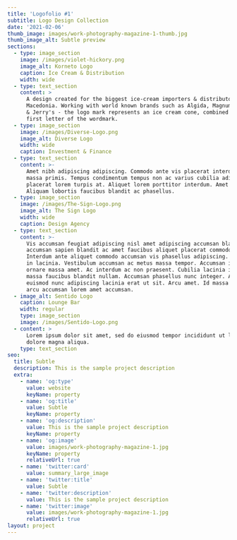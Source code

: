 ```yaml
---
title: 'Logofolio #1'
subtitle: Logo Design Collection
date: '2021-02-06'
thumb_image: images/work-photography-magazine-1-thumb.jpg
thumb_image_alt: Subtle preview
sections:
  - type: image_section
    image: /images/violet-hickory.png
    image_alt: Korneto Logo
    caption: Ice Cream & Distribution
    width: wide
  - type: text_section
    content: >
      A design created for the biggest ice-cream importers & distributors in
      Macedonia. Working with world known brands such as Algida, Magnum, and Ben
      & Jerry's - the logo mark represents an ice cream cone, combined with the
      first letter of the wordmark. 
  - type: image_section
    image: /images/Diverse-Logo.png
    image_alt: Diverse Logo
    width: wide
    caption: Investment & Finance
  - type: text_section
    content: >-
      Amet nibh adipiscing adipiscing. Commodo ante vis placerat interdum massa
      massa primis. Tempus condimentum tempus non ac varius cubilia adipiscing
      placerat lorem turpis at. Aliquet lorem porttitor interdum. Amet lacus.
      Aliquam lobortis faucibus blandit ac phasellus.
  - type: image_section
    image: /images/The-Sign-Logo.png
    image_alt: The Sign Logo
    width: wide
    caption: Design Agency
  - type: text_section
    content: >-
      Vis accumsan feugiat adipiscing nisl amet adipiscing accumsan blandit
      accumsan sapien blandit ac amet faucibus aliquet placerat commodo.
      Interdum ante aliquet commodo accumsan vis phasellus adipiscing. Ornare a
      in lacinia. Vestibulum accumsan ac metus massa tempor. Accumsan in lacinia
      ornare massa amet. Ac interdum ac non praesent. Cubilia lacinia interdum
      massa faucibus blandit nullam. Accumsan phasellus nunc integer. Accumsan
      euismod nunc adipiscing lacinia erat ut sit. Arcu amet. Id massa aliquet
      arcu accumsan lorem amet accumsan.
  - image_alt: Sentido Logo
    caption: Lounge Bar
    width: regular
    type: image_section
    image: /images/Sentido-Logo.png
  - content: >
      Lorem ipsum dolor sit amet, sed do eiusmod tempor incididunt ut labore et
      dolore magna aliqua.
    type: text_section
seo:
  title: Subtle
  description: This is the sample project description
  extra:
    - name: 'og:type'
      value: website
      keyName: property
    - name: 'og:title'
      value: Subtle
      keyName: property
    - name: 'og:description'
      value: This is the sample project description
      keyName: property
    - name: 'og:image'
      value: images/work-photography-magazine-1.jpg
      keyName: property
      relativeUrl: true
    - name: 'twitter:card'
      value: summary_large_image
    - name: 'twitter:title'
      value: Subtle
    - name: 'twitter:description'
      value: This is the sample project description
    - name: 'twitter:image'
      value: images/work-photography-magazine-1.jpg
      relativeUrl: true
layout: project
---
```

